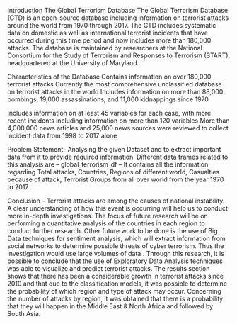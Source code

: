 Introduction
The Global Terrorism Database
The Global Terrorism Database (GTD) is an open-source database including information on terrorist attacks around the world from 1970 through 2017. The GTD includes systematic data on domestic as well as international terrorist incidents that have occurred during this time period and now includes more than 180,000 attacks. The database is maintained by researchers at the National Consortium for the Study of Terrorism and Responses to Terrorism (START), headquartered at the University of Maryland.

Characteristics of the Database
Contains information on over 180,000 terrorist attacks
Currently the most comprehensive unclassified database on terrorist attacks in the world
Includes information on more than 88,000 bombings, 19,000 assassinations, and 11,000 kidnappings since 1970

Includes information on at least 45 variables for each case, with more recent incidents including information on more than 120 variables
More than 4,000,000 news articles and 25,000 news sources were reviewed to collect incident data from 1998 to 2017 alone

Problem Statement-
Analysing the given Dataset and to extract important data from it to provide required information. Different data frames  related to this analysis are –
global_terrorism_df – It contains all the information regarding Total attacks, Countries, Regions of different world, Casualties because of attack, Terrorist Groups from all over world from the year 1970 to 2017.

Conclusion –
Terrorist attacks are among the causes of national instability. A clear understanding of how this event is occurring will help us to conduct more in-depth investigations. The focus of future research will be on performing a quantitative analysis of the countries in each region to conduct further research. Other future work to be done is the use of Big Data techniques for sentiment analysis, which will extract information from social networks to determine possible threats of cyber terrorism. Thus the investigation would use large volumes of data .
                              Through this research, it is possible to conclude that the use of Exploratory Data Analysis techniques was able to visualize and predict terrorist attacks. The results section shows that there has been a considerable growth in terrorist attacks since 2010 and that due to the classification models, it was possible to determine the probability of which region and type of attack may occur. Concerning the number of attacks by region, it was obtained that there is a probability that they will happen in the Middle East & North Africa and followed by South Asia. 


